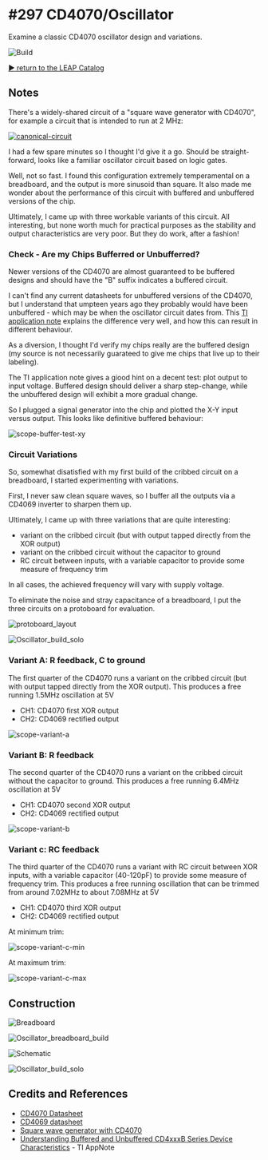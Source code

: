 # #297 CD4070/Oscillator

Examine a classic CD4070 oscillator design and variations.

![Build](./assets/Oscillator_build.jpg?raw=true)

[:arrow_forward: return to the LEAP Catalog](http://leap.tardate.com)

## Notes

There's a widely-shared circuit of a "square wave generator with CD4070", for example a circuit that is intended to run at 2 MHz:

[![canonical-circuit](./assets/canonical-circuit.png?raw=true)](http://www.next.gr/circuits/Square-wave-generator-with-CD4070-l23572.html)

I had a few spare minutes so I thought I'd give it a go. Should be straight-forward, looks like a familiar oscillator circuit
based on logic gates.

Well, not so fast. I found this configuration extremely temperamental on a breadboard, and the output is more sinusoid than square.
It also made me wonder about the performance of this circuit with buffered and unbuffered versions of the chip.

Ultimately, I came up with three workable variants of this circuit. All interesting, but none worth much for practical purposes
as the stability and output characteristics are very poor. But they do work, after a fashion!


### Check - Are my Chips Bufferred or Unbufferred?

Newer versions of the CD4070 are almost guaranteed to be buffered designs and should have the "B" suffix indicates a buffered circuit.

I can't find any current datasheets for unbuffered versions of the CD4070, but I understand that umpteen years ago they probably would have been unbuffered - which may be when the oscillator circuit dates from. This [TI application note](http://www.ti.com/lit/an/scha004/scha004.pdf) explains the difference very well, and how this can result in different behaviour.

As a diversion, I thought I'd verify my chips really are the buffered design (my source is not necessarily guarateed to give me chips that live up to their labeling).

The TI application note gives a giood hint on a decent test: plot output to input voltage.
Buffered design should deliver a sharp step-change, while the unbuffered design will exhibit a more gradual change.

So I plugged a signal generator into the chip and plotted the X-Y input versus output. This looks like definitive buffered behaviour:

![scope-buffer-test-xy](./assets/scope-buffer-test-xy.gif?raw=true)

### Circuit Variations

So, somewhat disatisfied with my first build of the cribbed circuit on a breadboard, I started experimenting with variations.

First, I never saw clean square waves, so I buffer all the outputs via a CD4069 inverter to sharpen them up.

Ultimately, I came up with three variations that are quite interesting:

* variant on the cribbed circuit (but with output tapped directly from the XOR output)
* variant on the cribbed circuit without the capacitor to ground
* RC circuit between inputs, with a variable capacitor to provide some measure of frequency trim

In all cases, the achieved frequency will vary with supply voltage.

To eliminate the noise and stray capacitance of a breadboard, I put the three circuits on a protoboard for evaluation.

![protoboard_layout](./assets/protoboard_layout.jpg?raw=true)

![Oscillator_build_solo](./assets/Oscillator_build_solo.jpg?raw=true)


### Variant A: R feedback, C to ground

The first quarter of the CD4070 runs a variant on the cribbed circuit (but with output tapped directly from the XOR output).
This produces a free running 1.5MHz oscillation at 5V

* CH1: CD4070 first XOR output
* CH2: CD4069 rectified output

![scope-variant-a](./assets/scope-variant-a.gif?raw=true)


### Variant B: R feedback

The second quarter of the CD4070 runs a variant on the cribbed circuit without the capacitor to ground.
This produces a free running 6.4MHz oscillation at 5V

* CH1: CD4070 second XOR output
* CH2: CD4069 rectified output

![scope-variant-b](./assets/scope-variant-b.gif?raw=true)


### Variant c: RC feedback

The third quarter of the CD4070 runs a variant with RC circuit between XOR inputs, with a variable capacitor (40-120pF) to provide some measure of frequency trim. This produces a free running oscillation that can be trimmed from around 7.02MHz to about 7.08MHz at 5V

* CH1: CD4070 third XOR output
* CH2: CD4069 rectified output

At minimum trim:

![scope-variant-c-min](./assets/scope-variant-c-min.gif?raw=true)

At maximum trim:

![scope-variant-c-max](./assets/scope-variant-c-max.gif?raw=true)


## Construction

![Breadboard](./assets/Oscillator_bb.jpg?raw=true)

![Oscillator_breadboard_build](./assets/Oscillator_breadboard_build.jpg?raw=true)

![Schematic](./assets/Oscillator_schematic.jpg?raw=true)

![Oscillator_build_solo](./assets/Oscillator_build_solo.jpg?raw=true)

## Credits and References
* [CD4070 Datasheet](http://www.futurlec.com/4000Series/CD4070.shtml)
* [CD4069 datasheet](http://www.futurlec.com/4000Series/CD4069.shtml)
* [Square wave generator with CD4070](http://www.next.gr/circuits/Square-wave-generator-with-CD4070-l23572.html)
* [Understanding Buffered and Unbuffered CD4xxxB Series Device Characteristics](http://www.ti.com/lit/an/scha004/scha004.pdf) - TI AppNote
